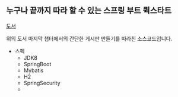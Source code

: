 ## 누구나 끝까지 따라 할 수 있는 스프링 부트 퀵스타트

[도서](http://www.kyobobook.co.kr/product/detailViewKor.laf?ejkGb=KOR&mallGb=KOR&barcode=9791186710487&orderClick=LAV&Kc=) 

위의 도서 마지막 챕터에서의 간단한 게시판 만들기를 따라친 소스코드입니다. 

* 스펙
  * JDK8
  * SpringBoot
  * Mybatis
  * H2
  * SpringSecurity
  * 
